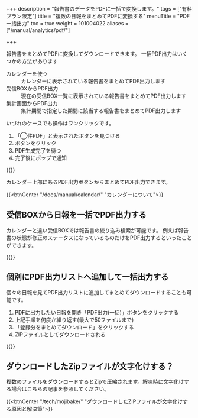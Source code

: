 +++
description = "報告書のデータをPDFに一括で変換します。"
tags = ["有料プラン限定"]
title = "複数の日報をまとめてPDFに変換する"
menuTitle = "PDF一括出力"
toc = true
weight = 101004022
aliases = ["/manual/analytics/pdf/"]

+++

報告書をまとめてPDFに変換してダウンロードできます。
一括PDF出力はいくつかの方法があります

<dl class="basic">
<dt>カレンダーを使う</dt>
<dd>カレンダーに表示されている報告書をまとめてPDF出力します</dd>
<dt>受信BOXからPDF出力</dt>
<dd>現在の受信BOX一覧に表示されている報告書をまとめてPDF出力します</dd>
<dt>集計画面からPDF出力</dt>
<dd>集計期間で指定した期間に該当する報告書をまとめてPDF出力します</dd>
</dl>

いづれのケースでも操作はワンクリックです。

1. 「◯件PDF」と表示されたボタンを見つける
1. ボタンをクリック
1. PDF生成完了を待つ
1. 完了後にポップで通知

{{<appscreen filename="calendar-pdf" title="日報を一括でPDFに変換（カレンダーから）"  >}}

カレンダー上部にあるPDF出力ボタンからまとめてPDF出力できます。

{{<btnCenter "/docs/manual/calendar/" "カレンダーについて">}}

## 受信BOXから日報を一括でPDF出力する

カレンダーと違い受信BOXでは報告書の絞り込み検索が可能です。
例えば報告書の状態が修正のステータスになっているものだけをPDF出力するといったことができます。

{{<appscreen filename="filter-pdf" title="特定の日報だけをリストアップしてPDFに出力する"  >}}

## 個別にPDF出力リストへ追加して一括出力する

個々の日報を見てPDF出力リストに追加してまとめてダウンロードすることも可能です。

1. PDFに出力したい日報を開き「PDF出力(一括)」ボタンをクリックする
1. 上記手順を何度か繰り返す(最大で50ファイルまで)
1. 「登録分をまとめてダウンロード」をクリックする
1. ZIPファイルとしてダウンロードされる

{{<appscreen filename="add-pdf" title="日報を見ながらPDF出力リストに追加していく"  >}}


## ダウンロードしたZipファイルが文字化けする？

複数のファイルをダウンロードするとZipで圧縮されます。解凍時に文字化けする場合はこちらの記事を参照してください。

{{<btnCenter "/tech/mojibake/" "ダウンロードしたZIPファイルが文字化けする原因と解決策">}}
